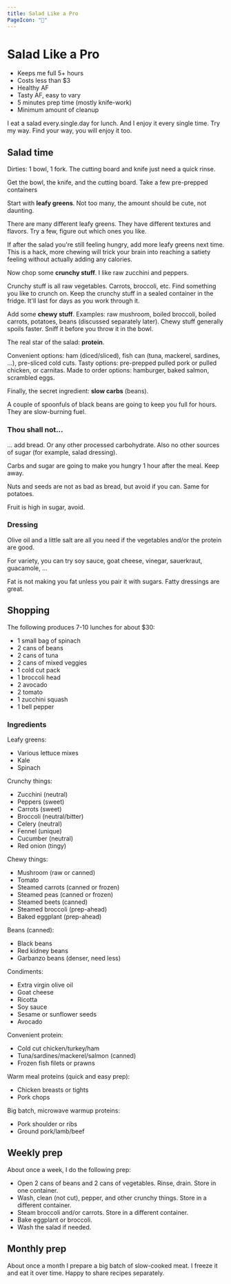 ```yaml
---
title: Salad Like a Pro
PageIcon: "🥗"
---
```


# Salad Like a Pro

 * Keeps me full 5+ hours
 * Costs less than $3
 * Healthy AF
 * Tasty AF, easy to vary
 * 5 minutes prep time (mostly knife-work)
 * Minimum amount of cleanup

I eat a salad every.single.day for lunch. And I enjoy it every single time.
Try my way. Find your way, you will enjoy it too.

## Salad time

Dirties: 1 bowl, 1 fork. The cutting board and knife just need a quick rinse.

Get the bowl, the knife, and the cutting board.
Take a few pre-prepped containers

Start with **leafy greens**. Not too many, the amount should be cute, not daunting.

There are many different leafy greens.
They have different textures and flavors.
Try a few, figure out which ones you like.

If after the salad you're still feeling hungry, add more leafy greens next time.
This is a hack, more chewing will trick your brain into reaching a satiety feeling without actually adding any calories.

Now chop some **crunchy stuff**.
I like raw zucchini and peppers.

Crunchy stuff is all raw vegetables. Carrots, broccoli, etc.
Find something you like to crunch on.
Keep the crunchy stuff in a sealed container in the fridge. It'll last for days as you work through it.

Add some **chewy stuff**.
Examples: raw mushroom, boiled broccoli, boiled carrots, potatoes, beans (discussed separately later).
Chewy stuff generally spoils faster. Sniff it before you throw it in the bowl.


The real star of the salad: **protein**.

Convenient options: ham (diced/sliced), fish can (tuna, mackerel, sardines, ...), pre-sliced cold cuts.
Tasty options: pre-prepped pulled pork or pulled chicken, or carnitas.
Made to order options: hamburger, baked salmon, scrambled eggs.

Finally, the secret ingredient: **slow carbs** (beans).

A couple of spoonfuls of black beans are going to keep you full for hours.
They are slow-burning fuel.

### Thou shall not...

... add bread. Or any other processed carbohydrate.
Also no other sources of sugar (for example, salad dressing).

Carbs and sugar are going to make you hungry 1 hour after the meal.
Keep away.

Nuts and seeds are not as bad as bread, but avoid if you can.
Same for potatoes.

Fruit is high in sugar, avoid.

### Dressing

Olive oil and a little salt are all you need if the vegetables and/or the protein are good.

For variety, you can try soy sauce, goat cheese, vinegar, sauerkraut, guacamole, ...

Fat is not making you fat unless you pair it with sugars.
Fatty dressings are great.

## Shopping

The following produces 7-10 lunches for about $30:

 - 1 small bag of spinach
 - 2 cans of beans
 - 2 cans of tuna
 - 2 cans of mixed veggies
 - 1 cold cut pack
 - 1 broccoli head
 - 2 avocado
 - 2 tomato
 - 1 zucchini squash
 - 1 bell pepper

### Ingredients

Leafy greens:

 - Various lettuce mixes
 - Kale
 - Spinach

Crunchy things:

 - Zucchini (neutral)
 - Peppers (sweet)
 - Carrots (sweet)
 - Broccoli (neutral/bitter)
 - Celery (neutral)
 - Fennel (unique)
 - Cucumber (neutral)
 - Red onion (tingy)

Chewy things:

 - Mushroom (raw or canned)
 - Tomato
 - Steamed carrots (canned or frozen)
 - Steamed peas (canned or frozen)
 - Steamed beets (canned)
 - Steamed broccoli (prep-ahead)
 - Baked eggplant (prep-ahead)

Beans (canned):

 - Black beans
 - Red kidney beans
 - Garbanzo beans (denser, need less)

Condiments:

 - Extra virgin olive oil
 - Goat cheese
 - Ricotta
 - Soy sauce
 - Sesame or sunflower seeds
 - Avocado

Convenient protein:

 - Cold cut chicken/turkey/ham
 - Tuna/sardines/mackerel/salmon (canned)
 - Frozen fish filets or prawns

Warm meal proteins (quick and easy prep):

 - Chicken breasts or tights
 - Pork chops

Big batch, microwave warmup proteins:

 - Pork shoulder or ribs
 - Ground pork/lamb/beef

## Weekly prep

About once a week, I do the following prep:

 - Open 2 cans of beans and 2 cans of vegetables. Rinse, drain. Store in one container.
 - Wash, clean (not cut), pepper, and other crunchy things. Store in a different container.
 - Steam broccoli and/or carrots. Store in a different container.
 - Bake eggplant or broccoli.
 - Wash the salad if needed.

## Monthly prep

About once a month I prepare a big batch of slow-cooked meat.
I freeze it and eat it over time.
Happy to share recipes separately.
